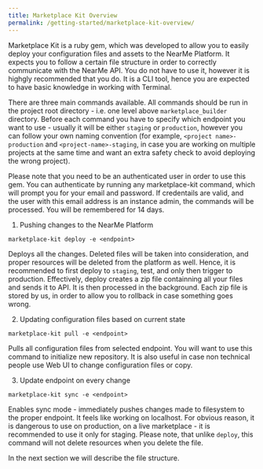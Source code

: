 ```yaml
---
title: Marketplace Kit Overview
permalink: /getting-started/marketplace-kit-overview/
---
```

Marketplace Kit is a ruby gem, which was developed to allow you to easily deploy your configuration files and assets to the NearMe Platform. It expects you to follow a certain file structure in order to correctly communicate with the NearMe API. You do not have to use it, however it is highgly recommended that you do. It is a CLI tool, hence you are expected to have basic knowledge in working with Terminal.

There are three main commands available. All commands should be run in the project root directory - i.e. one level above `marketplace_builder` directory. Before each command you have to specify which endpoint you want to use - usually it will be either `staging` or `production`, however you can follow your own naming convention (for example, `<project name>-production` and `<project-name>-staging`, in  case you are working on multiple projects at the same time and want an extra safety check to avoid deploying the wrong project).

Please note that you need to be an authenticated user in order to use this gem. You can authenticate by running any marketplace-kit command, which will prompt you for your email and password. If credentails are valid, and the user with this email address is an instance admin, the commands will be processed. You will be remembered for 14 days.

1. Pushing changes to the NearMe Platform
```
marketplace-kit deploy -e <endpoint>
```
Deploys all the changes. Deleted files will be taken into consideration, and proper resources will be deleted from the platform as well. Hence, it is recommended to first deploy to `staging`, test, and only then trigger to production. Effectively, deploy creates a zip file containning all your files and sends it to API. It is then processed in the background. Each zip file is stored by us, in order to allow you to rollback in case something goes wrong.

2. Updating configuration files based on current state
```
marketplace-kit pull -e <endpoint>
```
Pulls all configuration files from selected endpoint. You will want to use this command to initialize new repository. It is also useful in case non technical people use Web UI to change configuration files or copy.

3. Update endpoint on every change
```
marketplace-kit sync -e <endpoint>
```
Enables sync mode - immediately pushes changes made to filesystem to the proper endpoint. It feels like working on localhost. For obvious reason, it is dangerous to use on production, on a live marketplace - it is recommended to use it only for staging. Please note, that unlike `deploy`, this command will not delete resources when you delete the file.

In the next section we will describe the file structure.
